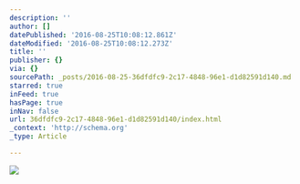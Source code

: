 ```yaml
---
description: ''
author: []
datePublished: '2016-08-25T10:08:12.861Z'
dateModified: '2016-08-25T10:08:12.273Z'
title: ''
publisher: {}
via: {}
sourcePath: _posts/2016-08-25-36dfdfc9-2c17-4848-96e1-d1d82591d140.md
starred: true
inFeed: true
hasPage: true
inNav: false
url: 36dfdfc9-2c17-4848-96e1-d1d82591d140/index.html
_context: 'http://schema.org'
_type: Article

---
```

![](https://the-grid-user-content.s3-us-west-2.amazonaws.com/9592fc65-fde0-4672-bd1e-eb946558e41c.jpg)
